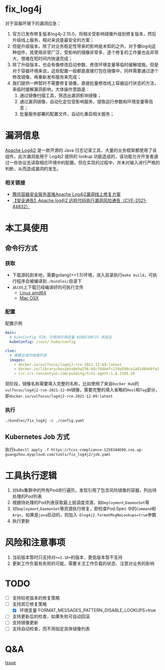 # fix_log4j

对于容器环境下的漏洞应急：

1. 官方已发布修复版本log4j-2.15.0，将相关受影响镜像升级到修复版本，然后升级线上服务，相对来说是最安全的方案；
2. 但是升级版本，除了对业务稳定性带来的影响是未知的之外，对于像log4j这种组件，其使用非常广泛，受影响的镜像非常多，逐个修复的工作量也会非常大，很难在短时间内快速完成；
3. 除了升级版本，也会有像修改启动参数、修改环境变量等临时缓解措施。但是对于容器环境来说，这些配置一般都是直接打包在镜像中，同样需要通过逐个修改镜像，再重新发布服务来完成；
4. 我们提供一种暂时不需要修复镜像，直接批量修改线上容器运行状态的方法，来临时缓解漏洞影响，大体操作思路是：
   1. 通过镜像扫描工具，筛选出漏洞影响镜像；
   2. 通过漏洞镜像，自动化定位受影响服务，提取运行参数和环境变量等信息；
   3. 批量服务部署的配置文件，自动化重启相关服务；

# 漏洞信息

[Apache Log4j2](https://github.com/apache/logging-log4j2) 是一款开源的 Java 日志记录工具，大量的业务框架都使用了该组件。此次漏洞是用于 Log4j2 提供的 lookup 功能造成的，该功能允许开发者通过一些协议去读取相应环境中的配置。但在实现的过程中，并未对输入进行严格的判断，从而造成漏洞的发生。

### 相关链接

* [腾讯容器安全服务首推Apache Log4j2漏洞线上修复方案](https://mp.weixin.qq.com/s/scvnfJl2hc0cUXnWygGO_w)
* [【安全通告】Apache log4j2 远程代码执行漏洞风险通告（CVE-2021-44832）](https://mp.weixin.qq.com/s/8pJBuiQLUcUlBQRanvDCJg)


# 本工具使用

## 命令行方式

### 获取

* 下载源码到本地，需要golang(>=1.5)环境，进入目录执行`make build`，可执行程序会被编译到`./bundles/`目录下
* 从`COS`上下载已经编译好的可执行文件
  * [Linux amd64](https://tcss-compliance-1258344699.cos.ap-guangzhou.myqcloud.com/tools/fix_log4j2/v0.2.2/fix_log4j-linux-adm64.tar.gz)
  * [Mac OSX](https://tcss-compliance-1258344699.cos.ap-guangzhou.myqcloud.com/tools/fix_log4j2/v0.2.2/fix_log4j-darwin-adm64.tar.gz)

### 配置

配置示例

```yaml
main:
  # kubeConfig 可选，可使用环境变量 KUBECONFIG 来指定
  kubeConfig: /root/.kube/config

clue:
  # 需要处理的镜像列表
  images:
    - docker.io/vulfocus/log4j2-rce-2021-12-09:latest
    - docker.io/library/busybox@sha256:b5cfd4befc119a590ca1a81d6bb0fa1fb19f1fbebd0397f25fae164abe1e8a6a
    - ccr.ccs.tencentyun.com/yunding/tcss-agent:1.8.2109.20
```
现阶段，镜像名称需要填入完整的名称，比如使用了来自`Docker Hub`的`vulfocus/log4j2-rce-2021-12-09`镜像，需要完整的填入省略的`Host`和`Tag`部分，即`docker.io/vulfocus/log4j2-rce-2021-12-09:latest`

### 执行

`./bundles/fix_log4j -c ./config.yaml`

## Kubernetes Job 方式

执行`kubectl apply -f https://tcss-compliance-1258344699.cos.ap-guangzhou.myqcloud.com/tools/fix_log4j2/job.yaml`

# 工具执行逻辑

1. 对k8s集群中的所有Pod进行遍历，发现引用了包含风险镜像的容器，列出待处理的Pod列表
2. 根据待处理的Pod列表获取最上层调度资源，如`Deployment`,`DaemonSet`等
3. 对`Deployment`,`DaemonSet`等资源执行修复，即检查Pod.Spec 中的`Command`和`Args`，如果是`java`启动的，则加入`-Dlog4j2.formatMsgNoLookups=true`参数
4. 执行更新

# 风险和注意事项

1. 当前版本暂时只支持对`>=2.10+`的版本，更低版本暂不支持
2. 更新工作负载有失败的可能，需要关注工作负载的状态、注意对业务的影响

# TODO

* [ ] 支持较老版本的修复策略
* [ ] 支持其它修复策略
  * [x] 环境变量 FORMAT_MESSAGES_PATTERN_DISABLE_LOOKUPS=true
* [ ] 支持更新后的检查，如果失败可自动回滚
* [ ] 支持镜像更新
* [ ] 支持自动检查，而不用指定具体镜像列表

# Q&A

[Issue](https://github.com/YunDingLab/fix_log4j2/issues)
